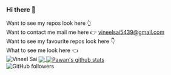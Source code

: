 ### Hi there 👋

Want to see my repos look here 👆 <br>
Want to contact me mail me here 👉 vineelsai5439@gmail.com <br>
Want to see my favourite repos look here 👇 <br>
What to see me look here 👈 <br>
![Vineel Sai](https://komarev.com/ghpvc/?username=vineelsai26)
<a href="https://github.com/vineelsai26">
  <img align="center" src="https://github-readme-stats.vercel.app/api/top-langs/?username=iampawan&hide_langs_below=1" />
</a>
<a href="https://github.com/vineelsai26">
 <img align="center" src="https://github-readme-stats.vercel.app/api?username=vineelsai26&show_icons=true&line_height=27" alt="Pawan's github stats"/>
</a> <br>
![GitHub followers](https://img.shields.io/github/followers/vineelsai26?style=social)
